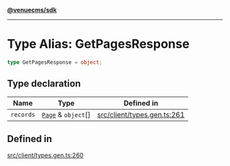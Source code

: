 [**@venuecms/sdk**](../Index.md)

***

# Type Alias: GetPagesResponse

```ts
type GetPagesResponse = object;
```

## Type declaration

| Name | Type | Defined in |
| ------ | ------ | ------ |
| `records` | [`Page`](Page.md) & `object`[] | [src/client/types.gen.ts:261](https://github.com/venuecms/sdk/blob/c07c18831cf33fafb3b37826410f2b30773eb6c2/src/client/types.gen.ts#L261) |

## Defined in

[src/client/types.gen.ts:260](https://github.com/venuecms/sdk/blob/c07c18831cf33fafb3b37826410f2b30773eb6c2/src/client/types.gen.ts#L260)

